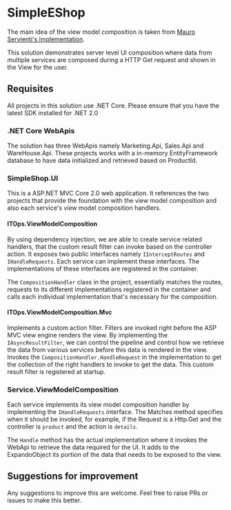# SimpleEShop

The main idea of the view model composition is taken from [Mauro Servienti's implementation](https://github.com/mauroservienti/microservices-done-right-demos).

This solution demonstrates server level UI composition where data from multiple services are composed during a HTTP Get request and shown in the View for the user. 

## Requisites

All projects in this solution use .NET Core. Please ensure that you have the latest SDK installed for .NET 2.0

### .NET Core WebApis

The solution has three WebApis namely Marketing.Api, Sales.Api and WareHouse.Api. These projects works with a in-memory EntityFramework database to have data initialized and retrieved based on ProductId.

### SimpleShop.UI

This is a ASP.NET MVC Core 2.0 web application. It references the two projects that provide the foundation with the view model composition and also each service's view model composition handlers.

#### ITOps.ViewModelComposition

By using dependency injection, we are able to create service related handlers, that the custom result filter can invoke based on the controller action. It exposes two public interfaces namely `IInterceptRoutes` and `IHandleRequests`. Each service can implement these interfaces. The implementations of these interfaces are registered in the container.  

The `CompositionHandler` class in the project, essentially matches the routes, requests to its different implementations registered in the container and calls each individual implementation that's necessary for the composition. 

#### ITOps.ViewModelComposition.Mvc

Implements a custom action filter. Filters are invoked right before the ASP MVC view engine renders the view. By implementing the `IAsyncResultFilter`, we can control the pipeline and control how we retrieve the data from various services before this data is rendered in the view. Invokes the `CompositionHandler.HandleRequest` in the implementation to get the collection of the right handlers to invoke to get the data. This custom result filter is registered at startup. 

### Service.ViewModelComposition

Each service implements its view model composition handler by implementing the `IHandleRequests` interface. The Matches method specifies when it should be invoked, for example, if the Request is a Http.Get and the controller is `product` and the action is `details`.

The `Handle` method has the actual implementation where it invokes the WebApi to retrieve the data required for the UI. It adds to the ExpandoObject its portion of the data that needs to be exposed to the view.  

## Suggestions for improvement

Any suggestions to improve this are welcome. Feel free to raise PRs or issues to make this better. 